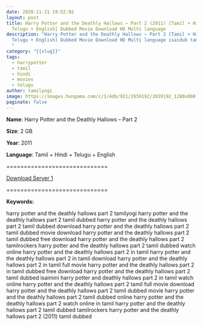 ```yaml
---
date: 2020-11-21 19:52:02
layout: post
title: Harry Potter and the Deathly Hallows – Part 2 (2011) [Tamil + Hindi +
  Telugu + English] Dubbed Movie Download HD Multi language
description: "Harry Potter and the Deathly Hallows – Part 2 [Tamil + Hindi +
  Telugu + English] Dubbed Movie Download HD Multi language isaidub tamilrockers
  "
category: "{{slug}}"
tags:
  - harrypotter
  - tamil
  - hindi
  - movies
  - telugu
author: tamilyogi
image: https://images.hungama.com/c/1/4db/921/2659192/2659192_1280x800.jpg
paginate: false
---
```

**Name**: Harry Potter and the Deathly Hallows – Part 2

**Size**: 2 GB

**Year**: 2011

**Language**: Tamil + Hindi + Telugu + English

\=============================

[Download Server 1](https://files.isaiminiweb.online/Harry%2520Potter/Telegram%2520(%40tadubs)%2520Harry%2520Potter%2520and%2520the%2520Deathly%2520Hallows%2520Part%25202%2520(2011)%5B720p%2520-%2520New%2520BDRip%2520-%2520%5BTamil%2520%2B%2520Telugu%2520%2B%2520Hindi%2520%2B%2520Eng%5D.mkv?rootId=0AN9zhQ1hps-9Uk9PVA)

[](https://files.isaiminiweb.online/Harry%2520Potter/Telegram%2520(%40tadubs)%2520Harry%2520Potter%2520and%2520the%2520Deathly%2520Hallows%2520Part%25202%2520(2011)%5B720p%2520-%2520New%2520BDRip%2520-%2520%5BTamil%2520%2B%2520Telugu%2520%2B%2520Hindi%2520%2B%2520Eng%5D.mkv?rootId=0AN9zhQ1hps-9Uk9PVA)=============================

**Keywords:**

harry potter and the deathly hallows part 2 tamilyogi
harry potter and the deathly hallows part 2 tamil dubbed
harry potter and the deathly hallows part 2 tamil dubbed download
harry potter and the deathly hallows part 2 tamil dubbed movie download
harry potter and the deathly hallows part 2 tamil dubbed free download
harry potter and the deathly hallows part 2 tamilrockers
harry potter and the deathly hallows part 2 tamil dubbed watch online
harry potter and the deathly hallows part 2 in tamil
harry potter and the deathly hallows part 2 in tamil download
harry potter and the deathly hallows part 2 in tamil full movie
harry potter and the deathly hallows part 2 in tamil dubbed free download
harry potter and the deathly hallows part 2 tamil dubbed isaimini
harry potter and deathly hallows part 2 in tamil watch online
harry potter and the deathly hallows part 2 tamil full movie download
harry potter and the deathly hallows part 2 tamil dubbed movie
harry potter and the deathly hallows part 2 tamil dubbed online
harry potter and the deathly hallows part 2 watch online in tamil
harry potter and the deathly hallows part 2 tamil dubbed tamilrockers
harry potter and the deathly hallows part 2 (2011) tamil dubbed
